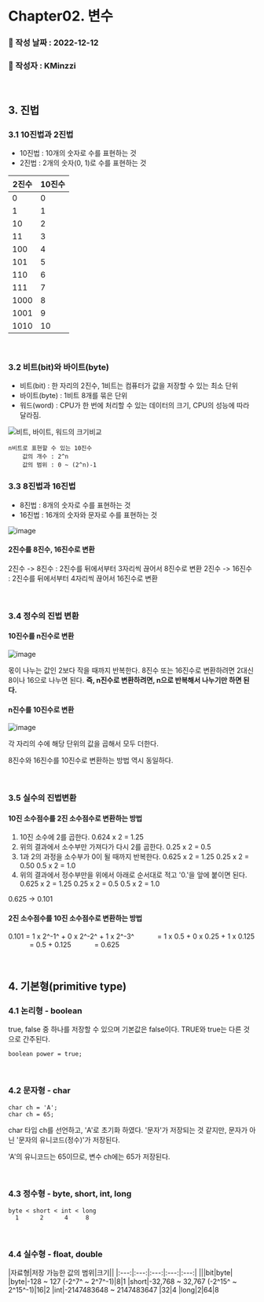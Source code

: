 



# Chapter02. 변수

###   :memo: 작성 날짜 : 2022-12-12
###  :tada: 작성자 : KMinzzi   

<br/>

## 3. 진법

### 3.1 10진법과 2진법
- 10진법 : 10개의 숫자로 수를 표현하는 것
- 2진법 : 2개의 숫자(0, 1)로 수를 표현하는 것


|2진수|10진수|
|---|---|
|0|0|
|1|1|
|10|2|
|11|3|
|100|4|
|101|5|
|110|6|
|111|7|
|1000|8|
|1001|9|
|1010|10|

</br>


### 3.2 비트(bit)와 바이트(byte)
- 비트(bit) : 한 자리의 2진수, 1비트는 컴퓨터가 값을 저장할 수 있는 최소 단위
- 바이트(byte) : 1비트 8개를 묶은 단위
- 워드(word) : CPU가 한 번에 처리할 수 있는 데이터의 크기, CPU의 성능에 따라 달라짐.

![비트, 바이트, 워드의 크기비교](https://user-images.githubusercontent.com/68285922/206964964-691ad7c0-3dc9-405d-803a-99a676c58cb6.png)


```
n비트로 표현할 수 있는 10진수
	값의 개수 : 2^n
	값의 범위 : 0 ~ (2^n)-1
```

### 3.3 8진법과 16진법
- 8진법 : 8개의 숫자로 수를 표현하는 것
- 16진법 : 16개의 숫자와 문자로 수를 표현하는 것

![image](https://user-images.githubusercontent.com/68285922/206966847-f179ca0d-5ee3-46a3-bd6e-531e50af3818.png)


#### 2진수를 8진수, 16진수로 변환
2진수 -> 8진수 : 2진수를 뒤에서부터 3자리씩 끊어서 8진수로 변환
2진수 -> 16진수 : 2진수를 뒤에서부터 4자리씩 끊어서 16진수로 변환

</br>

### 3.4 정수의 진법 변환

#### 10진수를 n진수로 변환
![image](https://user-images.githubusercontent.com/68285922/206970538-67c4a292-1bca-4b9f-be10-d6e6e16126f7.png)

몫이 나누는 값인 2보다 작을 때까지 반복한다. 8진수 또는 16진수로 변환하려면 2대신 8이나 16으로 나누면 된다. 
**즉, n진수로 변환하려면, n으로 반복해서 나누기만 하면 된다.**


#### n진수를 10진수로 변환

![image](https://user-images.githubusercontent.com/68285922/206972597-0575791f-cb01-4d24-93b1-2baaa62e9820.png)

각 자리의 수에 해당 단위의 값을 곱해서 모두 더한다.

8진수와 16진수를 10진수로 변환하는 방법 역시 동일하다.

<BR/>

### 3.5 실수의 진법변환
#### 10진 소수점수를 2진 소수점수로 변환하는 방법
1. 10진 소수에 2를 곱한다.
0.624 x 2 = 1.25
2. 위의 결과에서 소수부만 가져다가 다시 2를 곱한다.
0.25 x 2 = 0.5
3. 1과 2의 과정을 소수부가 0이 될 때까지 반복한다.
0.625 x 2 = 1.25
0.25 x 2 = 0.50
0.5 x 2 = 1.0
4. 위의 결과에서 정수부만을 위에서 아래로 순서대로 적고 '0.'을 앞에 붙이면 된다.
0.625 x 2 = 1.25 
0.25 x 2 = 0.5
0.5 x 2 = 1.0

0.625 -> 0.101

#### 2진 소수점수를 10진 소수점수로 변환하는 방법
0.101 = 1 x 2^-1^ + 0 x 2^-2^ + 1 x 2^-3^
&nbsp;&nbsp;&nbsp;&nbsp;&nbsp;&nbsp;&nbsp;&nbsp;&nbsp;&nbsp;&nbsp;= 1 x 0.5 + 0 x 0.25 + 1 x 0.125
&nbsp;&nbsp;&nbsp;&nbsp;&nbsp;&nbsp;&nbsp;&nbsp;&nbsp;&nbsp;&nbsp;= 0.5 + 0.125
&nbsp;&nbsp;&nbsp;&nbsp;&nbsp;&nbsp;&nbsp;&nbsp;&nbsp;&nbsp;&nbsp;= 0.625

</br>

## 4. 기본형(primitive type)
### 4.1 논리형 - boolean
true, false 중 하나를 저장할 수 있으며 기본값은 false이다.
TRUE와 true는 다른 것으로 간주된다.
```
boolean power = true;
```

</br>

### 4.2 문자형 - char
```
char ch = 'A';
char ch = 65;
```
char 타입 ch를 선언하고, 'A'로 초기화 하였다. '문자'가 저장되는 것 같지만, 문자가 아닌 '문자의 유니코드(정수)'가 저장된다.

'A'의 유니코드는 65이므로, 변수 ch에는 65가 저장된다.

</br>

### 4.3 정수형 - byte, short, int, long
```
byte < short < int < long
  1		 2	    4     8
```
</br>

### 4.4 실수형 - float, double
|자료형|저장 가능한 값의 범위|크기||
|:---:|:---:|:---:|:---:|:---:|
|||bit|byte|
|byte|-128 ~ 127 (-2^7^ ~ 2^7^-1)|8|1
|short|-32,768 ~ 32,767 (-2^15^ ~ 2^15^-1)|16|2
|int|-2147483648 ~ 2147483647 |32|4
|long|2|64|8
